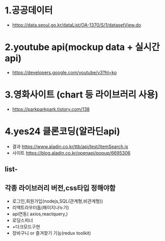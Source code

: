 # 1.공공데이터

- https://data.seoul.go.kr/dataList/OA-1370/S/1/datasetView.do

# 2.youtube api(mockup data + 실시간api)

- https://developers.google.com/youtube/v3?hl=ko

# 3.영화사이트 (chart 등 라이브러리 사용)

- https://parkparkpark.tistory.com/138

# 4.yes24 클론코딩(알라딘api)

- 결과 https://www.aladin.co.kr/ttb/api/test/ItemSearch.js
- 사이트 https://blog.aladin.co.kr/openapi/popup/6695306

## list-

## 각종 라이브러리 버전,css타입 정해야함

- 로그인,회원가입(nodejs,SQL(관계형,비관계형))
- 리액트라우터돔(페이지나누기)
- api연동( axios,reactquery,)
- 로딩스피너
- +다크모드구현
- 장바구니 or 즐겨찾기 기능(redux toolkit)
